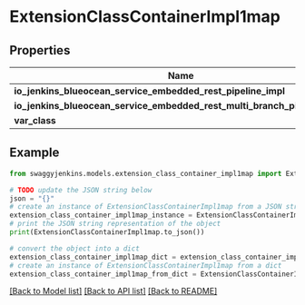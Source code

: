 # ExtensionClassContainerImpl1map


## Properties

Name | Type | Description | Notes
------------ | ------------- | ------------- | -------------
**io_jenkins_blueocean_service_embedded_rest_pipeline_impl** | [**ExtensionClassImpl**](ExtensionClassImpl.md) |  | [optional] 
**io_jenkins_blueocean_service_embedded_rest_multi_branch_pipeline_impl** | [**ExtensionClassImpl**](ExtensionClassImpl.md) |  | [optional] 
**var_class** | **str** |  | [optional] 

## Example

```python
from swaggyjenkins.models.extension_class_container_impl1map import ExtensionClassContainerImpl1map

# TODO update the JSON string below
json = "{}"
# create an instance of ExtensionClassContainerImpl1map from a JSON string
extension_class_container_impl1map_instance = ExtensionClassContainerImpl1map.from_json(json)
# print the JSON string representation of the object
print(ExtensionClassContainerImpl1map.to_json())

# convert the object into a dict
extension_class_container_impl1map_dict = extension_class_container_impl1map_instance.to_dict()
# create an instance of ExtensionClassContainerImpl1map from a dict
extension_class_container_impl1map_from_dict = ExtensionClassContainerImpl1map.from_dict(extension_class_container_impl1map_dict)
```
[[Back to Model list]](../README.md#documentation-for-models) [[Back to API list]](../README.md#documentation-for-api-endpoints) [[Back to README]](../README.md)


